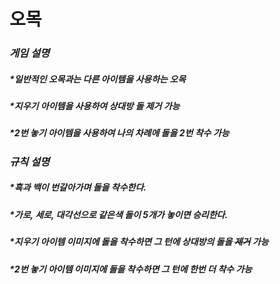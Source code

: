 # **오목**
### *게임 설명*   
##### *일반적인 오목과는 다른 아이템을 사용하는 오목
##### *지우기 아이템을 사용하여 상대방 돌 제거 가능
##### *2번 놓기 아이템을 사용하여 나의 차례에 돌을 2번 착수 가능

### *규칙 설명*
##### *흑과 백이 번갈아가며 돌을 착수한다.
##### *가로, 세로, 대각선으로 같은색 돌이 5개가 놓이면 승리한다.
##### *지우기 아이템 이미지에 돌을 착수하면 그 턴에 상대방의 돌을 ~~제거~~ 가능
##### *2번 놓기 아이템 이미지에 돌을 착수하면 그 턴에 **한번 더** 착수 가능
